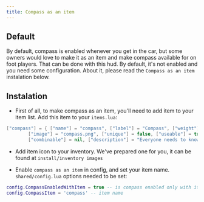 ```yaml
---
title: Compass as an item
---
```


## Default
By default, compass is enabled whenever you get in the car, but some owners would love to make it as an item and make compass available for on foot players. That can be done with this hud. By default, it's not enabled and you need some configuration. About it, please read the `Compass as an item` instalation below.

## Instalation
- First of all, to make compass as an item, you'll need to add item to your item list. Add this item to your `items.lua`:
```lua
["compass"] = { ["name"] = "compass", ["label"] = "Compass", ["weight"] = 5, ["type"] = "item",
        ["image"] = "compass.png", ["unique"] = false, ["useable"] = true, ["shouldClose"] = false,
        ["combinable"] = nil, ["description"] = "Everyone needs to know where the hell they are..." }
```
- Add item icon to your inventory. We've prepared one for you, it can be found at `install/inventory images`

- Enable `compass as an item` in config, and set your item name. `shared/config.lua` options needed to be set:
```lua
config.CompassEnabledWithItem = true -- is compass enabled only with item?
config.CompassItem = 'compass' -- item name
```
